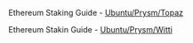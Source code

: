 Ethereum Staking Guide - [Ubuntu/Prysm/Topaz](https://github.com/SomerEsat/ethereum-staking-guide/blob/master/UbuntuPrysmTopaz.md)

Ethereum Stakin Guide - [Ubuntu/Prysm/Witti](https://medium.com/@SomerEsat/guide-to-staking-on-ethereum-2-0-ubuntu-prysm-witti-2b972e697918?source=friends_link&sk=e8b7b6007f1d61287f87464dddff1c62)
